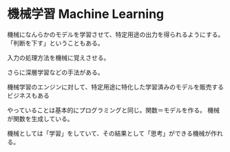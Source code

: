 # 機械学習 Machine Learning

機械になんらかのモデルを学習させて、特定用途の出力を得られるようにする。
「判断を下す」ということもある。

入力の処理方法を機械に覚えさせる。

さらに深層学習などの手法がある。

機械学習のエンジンに対して、特定用途に特化した学習済みのモデルを販売するビジネスもある

やっていることは基本的にプログラミングと同じ。関数＝モデルを作る。
機械が関数を生成している。

機械としては「学習」をしていて、その結果として「思考」ができる機械が作れる。
